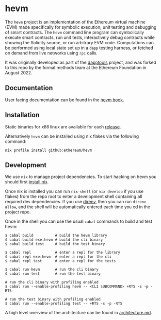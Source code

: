 # hevm

The `hevm` project is an implementation of the Ethereum virtual machine (EVM) made specifically for
symbolic execution, unit testing and debugging of smart contracts. The `hevm` command line program
can symbolically execute smart contracts, run unit tests, interactively debug contracts while
showing the Solidity source, or run arbitrary EVM code. Computations can be performed using local
state set up in a `dapp` testing harness, or fetched on demand from live networks using `rpc` calls.

It was originally developed as part of the [dapptools](https://github.com/dapphub/dapptools/)
project, and was forked to this repo by the formal methods team at the Ethereum Foundation in August
2022.

## Documentation

User facing documentation can be found in the [hevm book](https://hevm.dev/).

## Installation

Static binaries for x86 linux are available for each [release](https://github.com/ethereum/hevm/releases).

Alternatively `hevm` can be installed using nix flakes via the following command:

```
nix profile install github:ethereum/hevm
```

## Development

We use `nix` to manage project dependencies. To start hacking on hevm you should first [install
nix](https://nixos.org/download.html).

Once nix is installed you can run `nix-shell` (or `nix develop` if you use flakes) from the repo
root to enter a development shell containing all required dev dependencies. If you use
[direnv](https://direnv.net/), then you can run `direnv allow`, and the shell will be automatically
entered each time you cd in the project repo.

Once in the shell you can use the usual `cabal` commands to build and test hevm:

```
$ cabal build          # build the hevm library
$ cabal build exe:hevm # build the cli binary
$ cabal build test     # build the test binary

$ cabal repl           # enter a repl for the library
$ cabal repl exe:hevm  # enter a repl for the cli
$ cabal repl test      # enter a repl for the tests

$ cabal run hevm       # run the cli binary
$ cabal run test       # run the test binary

# run the cli binary with profiling enabled
$ cabal run --enable-profiling hevm -- <CLI SUBCOMMAND> +RTS -s -p -RTS

# run the test binary with profiling enabled
$ cabal run --enable-profiling test -- +RTS -s -p -RTS
```

A high level overview of the architecture can be found in [architecture.md](./architecture.md).
